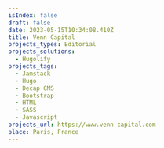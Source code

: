 ```yaml
---
isIndex: false
draft: false
date: 2023-05-15T10:34:08.410Z
title: Venn Capital
projects_types: Editorial
projects_solutions:
  - Hugolify
projects_tags:
  - Jamstack
  - Hugo
  - Decap CMS
  - Bootstrap
  - HTML
  - SASS
  - Javascript
projects_url: https://www.venn-capital.com
place: Paris, France
---
```

